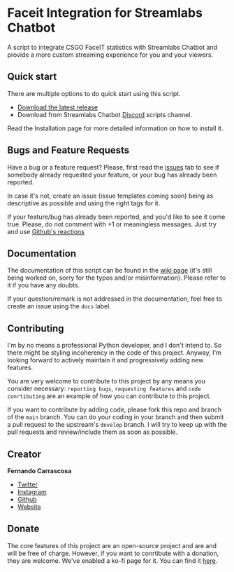 # Faceit Integration for Streamlabs Chatbot

A script to integrate CSGO FaceIT statistics with Streamlabs Chatbot and provide a more custom streaming experience for
you and your viewers.

## Quick start

There are multiple options to do quick start using this script.

* [Download the latest release](https://github.com/fcarrascosa/StreamlabsChatbotFaceitIntegration/releases)
* Download from Streamlabs Chatbot [Discord](https://discord.gg/xFcsxft) scripts channel.

Read the Installation page for more detailed information on how to install it.

## Bugs and Feature Requests

Have a bug or a feature request? Please, first read
the [issues](https://github.com/fcarrascosa/StreamlabsChatbotFaceitIntegration/issues) tab to see if somebody already
requested your feature, or your bug has already been reported.

In case it's not, create an issue (issue templates coming soon) being as descriptive as possible and using the right
tags for it.

If your feature/bug has already been reported, and you'd like to see it come true. Please, do not comment with +1 or
meaningless messages. Just try and
use [Github's reactions](https://blog.github.com/2016-03-10-add-reactions-to-pull-requests-issues-and-comments/)

## Documentation

The documentation of this script can be found in
the [wiki page](https://github.com/fcarrascosa/StreamlabsChatbotFaceitIntegration/wiki) (it's still being worked on,
sorry for the typos and/or misinformation). Please refer to it if you have any doubts.

If your question/remark is not addressed in the documentation, feel free to create an issue using the `docs` label.

## Contributing

I'm by no means a professional Python developer, and I don't intend to. So there might be styling incoherency in the
code of this project. Anyway, I'm looking forward to actively maintain it and progressively adding new features.

You are very welcome to contribute to this project by any means you consider necessary: `reporting bugs`,
`requesting features` and `code conrtibuting` are an example of how you can contribute to this project.

If you want to contribute by adding code, please fork this repo and branch of the `main` branch. You can do your coding
in your branch and then submit a pull request to the upstream's `develop` branch. I will try to keep up with the pull
requests and review/include them as soon as possible.

## Creator

**Fernando Carrascosa**

- [Twitter](https://twitter.com/jarredethe)
- [Instagram](https://instagram.com/jarredethe)
- [Github](https://github.com/fcarrascosa/)
- [Website](https://fcarrascosa.es)

## Donate

The core features of this project are an open-source project and are and will be free of charge. However, if you want to
conrtibute with a donation, they are welcome. We've enabled a ko-fi page for it. You can find
it [here](https://ko-fi.com/fcarrascosa).